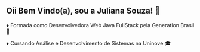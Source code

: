 ## Oii Bem Vindo(a), sou a Juliana Souza! 👋

♦ Formada como Desenvolvedora Web Java FullStack pela Generation Brasil 🚀

♦ Cursando Análise e Desenvolvimento de Sistemas na Uninove 🎓
